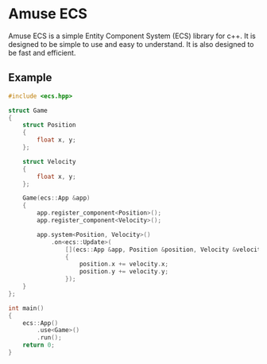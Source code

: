 # Amuse ECS

Amuse ECS is a simple Entity Component System (ECS) library for c++. It is designed to be simple to use and easy to understand. It is also designed to be fast and efficient. 

## Example

```cpp
#include <ecs.hpp>

struct Game
{
    struct Position
    {
        float x, y;
    };

    struct Velocity
    {
        float x, y;
    };

    Game(ecs::App &app)
    {
        app.register_component<Position>();
        app.register_component<Velocity>();

        app.system<Position, Velocity>()
            .on<ecs::Update>(
                [](ecs::App &app, Position &position, Velocity &velocity)
                {
                    position.x += velocity.x;
                    position.y += velocity.y;
                });
    }
};

int main()
{
    ecs::App()
        .use<Game>()
        .run();
    return 0;
}
```
